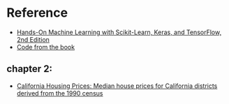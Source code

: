 # Reference
- [Hands-On Machine Learning with Scikit-Learn, Keras, and TensorFlow, 2nd Edition](https://www.oreilly.com/library/view/hands-on-machine-learning/9781492032632/)
- [Code from the book](https://github.com/ageron/handson-ml3)
## chapter 2: 
- [California Housing Prices: Median house prices for California districts derived from the 1990 census](https://www.kaggle.com/datasets/camnugent/california-housing-prices?resource=download)